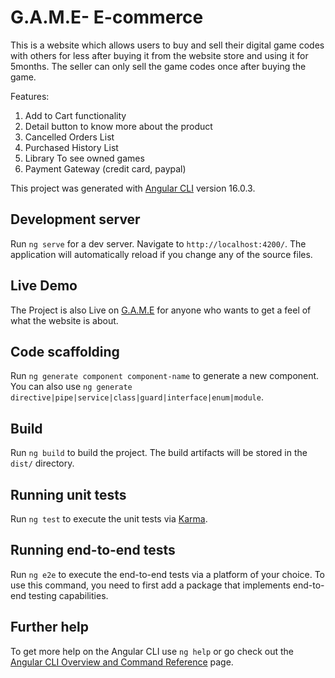 # G.A.M.E- E-commerce

This is a website which allows users to buy and sell their digital game codes with others for less after buying it from the website store and using it for 5months. The seller can only sell the game codes once after buying the game.

Features:
1. Add to Cart functionality
2. Detail button to know more about the product
3. Cancelled Orders List
4. Purchased History List
5. Library To see owned games
6. Payment Gateway (credit card, paypal)


This project was generated with [Angular CLI](https://github.com/angular/angular-cli) version 16.0.3.

## Development server

Run `ng serve` for a dev server. Navigate to `http://localhost:4200/`. The application will automatically reload if you change any of the source files.

## Live Demo

The Project is also Live on [G.A.M.E](https://tourmaline-moxie-d830bc.netlify.app/shop) for anyone who wants to get a feel of what the website is about.

## Code scaffolding

Run `ng generate component component-name` to generate a new component. You can also use `ng generate directive|pipe|service|class|guard|interface|enum|module`.

## Build

Run `ng build` to build the project. The build artifacts will be stored in the `dist/` directory.

## Running unit tests

Run `ng test` to execute the unit tests via [Karma](https://karma-runner.github.io).

## Running end-to-end tests

Run `ng e2e` to execute the end-to-end tests via a platform of your choice. To use this command, you need to first add a package that implements end-to-end testing capabilities.

## Further help

To get more help on the Angular CLI use `ng help` or go check out the [Angular CLI Overview and Command Reference](https://angular.io/cli) page.
